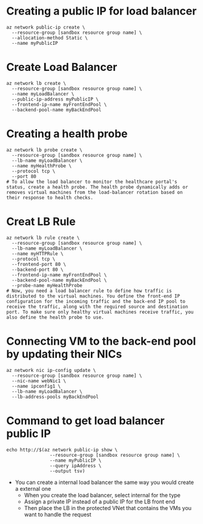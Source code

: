 # Creating a public IP for load balancer
```
az network public-ip create \
  --resource-group [sandbox resource group name] \
  --allocation-method Static \
  --name myPublicIP
```
# Create Load Balancer
```
az network lb create \
  --resource-group [sandbox resource group name] \
  --name myLoadBalancer \
  --public-ip-address myPublicIP \
  --frontend-ip-name myFrontEndPool \
  --backend-pool-name myBackEndPool
```
# Creating a health probe
```
az network lb probe create \
  --resource-group [sandbox resource group name] \
  --lb-name myLoadBalancer \
  --name myHealthProbe \
  --protocol tcp \
  --port 80
# To allow the load balancer to monitor the healthcare portal's status, create a health probe. The health probe dynamically adds or removes virtual machines from the load-balancer rotation based on their response to health checks.
```  
# Creat LB Rule
```
az network lb rule create \
  --resource-group [sandbox resource group name] \
  --lb-name myLoadBalancer \
  --name myHTTPRule \
  --protocol tcp \
  --frontend-port 80 \
  --backend-port 80 \
  --frontend-ip-name myFrontEndPool \
  --backend-pool-name myBackEndPool \
  --probe-name myHealthProbe
# Now, you need a load balancer rule to define how traffic is distributed to the virtual machines. You define the front-end IP configuration for the incoming traffic and the back-end IP pool to receive the traffic, along with the required source and destination port. To make sure only healthy virtual machines receive traffic, you also define the health probe to use.
```
# Connecting VM to the back-end pool by updating their NICs
```
az network nic ip-config update \
  --resource-group [sandbox resource group name] \
  --nic-name webNic1 \
  --name ipconfig1 \
  --lb-name myLoadBalancer \
  --lb-address-pools myBackEndPool
```
# Command to get load balancer public IP
```
echo http://$(az network public-ip show \
                --resource-group [sandbox resource group name] \
                --name myPublicIP \
                --query ipAddress \
                --output tsv)
```
- You can create a internal load balancer the same way you would create a external one
	- When you create the load balancer, select internal for the type
	- Assign a private IP instead of a public IP for the LB front end
	- Then place the LB in the protected VNet that contains the VMs you want to handle the request